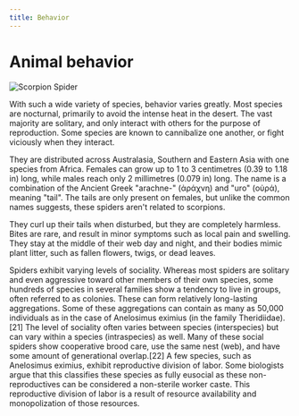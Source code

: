 ```yaml
---
title: Behavior
---
```


# Animal behavior

![Scorpion Spider](https://www.sciencemag.org/sites/default/files/styles/article_main_image_-_1280w__no_aspect_/public/spider_16x9.jpg?itok=QAA6VYHR)


With such a wide variety of species, behavior varies greatly. Most species are nocturnal, primarily to avoid the intense heat in the desert. The vast majority are solitary, and only interact with others for the purpose of reproduction. Some species are known to cannibalize one another, or fight viciously when they interact.

They are distributed across Australasia, Southern and Eastern Asia with one species from Africa. Females can grow up to 1 to 3 centimetres (0.39 to 1.18 in) long, while males reach only 2 millimetres (0.079 in) long. The name is a combination of the Ancient Greek "arachne-" (ἀράχνη) and "uro" (οὐρά), meaning "tail". The tails are only present on females, but unlike the common names suggests, these spiders aren't related to scorpions.

They curl up their tails when disturbed, but they are completely harmless. Bites are rare, and result in minor symptoms such as local pain and swelling. They stay at the middle of their web day and night, and their bodies mimic plant litter, such as fallen flowers, twigs, or dead leaves.

Spiders exhibit varying levels of sociality. Whereas most spiders are solitary and even aggressive toward other members of their own species, some hundreds of species in several families show a tendency to live in groups, often referred to as colonies. These can form relatively long-lasting aggregations. Some of these aggregations can contain as many as 50,000 individuals as in the case of Anelosimus eximius (in the family Theridiidae).[21] The level of sociality often varies between species (interspecies) but can vary within a species (intraspecies) as well. Many of these social spiders show cooperative brood care, use the same nest (web), and have some amount of generational overlap.[22] A few species, such as Anelosimus eximius, exhibit reproductive division of labor. Some biologists argue that this classifies these species as fully eusocial as these non-reproductives can be considered a non-sterile worker caste. This reproductive division of labor is a result of resource availability and monopolization of those resources.

